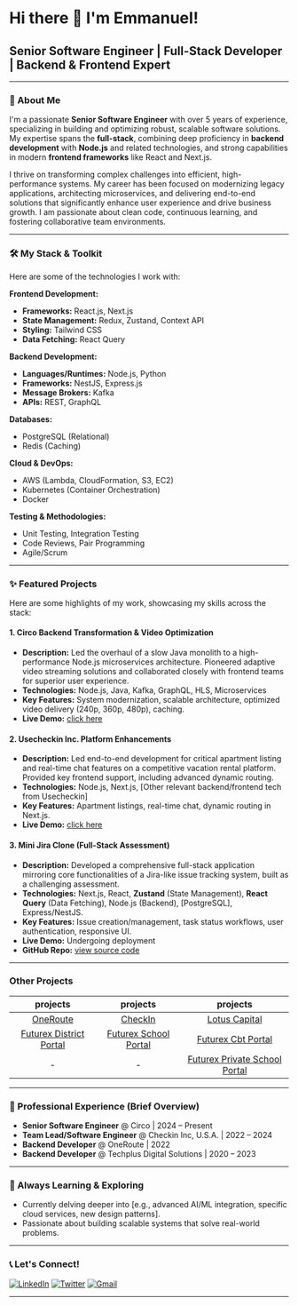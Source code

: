 # Hi there 👋 I'm Emmanuel!

## Senior Software Engineer | Full-Stack Developer | Backend & Frontend Expert

---

### 🚀 About Me

I'm a passionate **Senior Software Engineer** with over 5 years of experience, specializing in building and optimizing robust, scalable software solutions. My expertise spans the **full-stack**, combining deep proficiency in **backend development** with **Node.js** and related technologies, and strong capabilities in modern **frontend frameworks** like React and Next.js.

I thrive on transforming complex challenges into efficient, high-performance systems. My career has been focused on modernizing legacy applications, architecting microservices, and delivering end-to-end solutions that significantly enhance user experience and drive business growth. I am passionate about clean code, continuous learning, and fostering collaborative team environments.

---

### 🛠️ My Stack & Toolkit

Here are some of the technologies I work with:

**Frontend Development:**
* **Frameworks:** React.js, Next.js
* **State Management:** Redux, Zustand, Context API
* **Styling:** Tailwind CSS
* **Data Fetching:** React Query

**Backend Development:**
* **Languages/Runtimes:** Node.js, Python
* **Frameworks:** NestJS, Express.js
* **Message Brokers:** Kafka
* **APIs:** REST, GraphQL

**Databases:**
* PostgreSQL (Relational)
* Redis (Caching)

**Cloud & DevOps:**
* AWS (Lambda, CloudFormation, S3, EC2)
* Kubernetes (Container Orchestration)
* Docker

**Testing & Methodologies:**
* Unit Testing, Integration Testing
* Code Reviews, Pair Programming
* Agile/Scrum

---

### ✨ Featured Projects

Here are some highlights of my work, showcasing my skills across the stack:


#### 1. Circo Backend Transformation & Video Optimization
* **Description:** Led the overhaul of a slow Java monolith to a high-performance Node.js microservices architecture. Pioneered adaptive video streaming solutions and collaborated closely with frontend teams for superior user experience.
* **Technologies:** Node.js, Java, Kafka, GraphQL, HLS, Microservices
* **Key Features:** System modernization, scalable architecture, optimized video delivery (240p, 360p, 480p), caching.
* **Live Demo:** [click here](https://play.google.com/store/apps/details?id=com.app.circo)

#### 2. Usecheckin Inc. Platform Enhancements
* **Description:** Led end-to-end development for critical apartment listing and real-time chat features on a competitive vacation rental platform. Provided key frontend support, including advanced dynamic routing.
* **Technologies:** Node.js, Next.js, [Other relevant backend/frontend tech from Usecheckin]
* **Key Features:** Apartment listings, real-time chat, dynamic routing in Next.js.
* **Live Demo:** [click here](https://host.usecheckin.com)

#### 3. Mini Jira Clone (Full-Stack Assessment)
* **Description:** Developed a comprehensive full-stack application mirroring core functionalities of a Jira-like issue tracking system, built as a challenging assessment.
* **Technologies:** Next.js, React, **Zustand** (State Management), **React Query** (Data Fetching), Node.js (Backend), [PostgreSQL], Express/NestJS.
* **Key Features:** Issue creation/management, task status workflows, user authentication, responsive UI.
* **Live Demo:** Undergoing deployment
* **GitHub Repo:** [view source code](https://github.com/devadeboye/mini-jira)

---
### Other Projects
|                        projects                        |                      projects                      |                          projects                           |
| :----------------------------------------------------: | :------------------------------------------------: | :---------------------------------------------------------: |
|              [OneRoute](https://app.oneroute.io/)               |       [CheckIn](https://host.usecheckin.com)       |    [Lotus Capital](https://www.lotuscapitallimited.com)     | [Futurex State Portal](https://state.futurex.ng) |
| [Futurex District Portal](https://district.futurex.ng) | [Futurex School Portal](https://school.futurex.ng) | [Futurex Cbt Portal](https://futurex-cbt-admin.netlify.app) |
|          -          |    -     | [Futurex Private School Portal](https://private.futurex.ng) |
---

### 💼 Professional Experience (Brief Overview)

* **Senior Software Engineer** @ Circo | 2024 – Present
* **Team Lead/Software Engineer** @ Checkin Inc, U.S.A. | 2022 – 2024
* **Backend Developer** @ OneRoute | 2022
* **Backend Developer** @ Techplus Digital Solutions | 2020 – 2023

---

### 🌱 Always Learning & Exploring

* Currently delving deeper into [e.g., advanced AI/ML integration, specific cloud services, new design patterns].
* Passionate about building scalable systems that solve real-world problems.

---

### 📞 Let's Connect!

<a href="https://www.linkedin.com/in/devadeboye/" target="_blank"><img src="https://img.shields.io/badge/LinkedIn-%230077B5.svg?&style=flat-square&logo=linkedin&logoColor=white" alt="LinkedIn"></a>
<a href="https://www.twitter.com/devadeboye" target="_blank"><img src="https://img.shields.io/badge/Twitter-%231877F2.svg?&style=flat-square&logo=twitter&logoColor=white" alt="Twitter"></a>
<a href="mailto:emmanueladeboye2017@gmail.com" target="_blank"><img src="https://img.shields.io/badge/Email-%23D14836.svg?&style=flat-square&logo=gmail&logoColor=white" alt="Gmail"></a>

---


